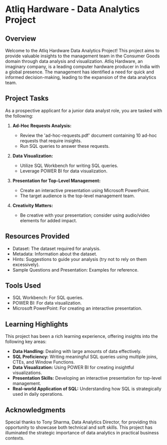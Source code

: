 # Atliq Hardware - Data Analytics Project

## Overview

Welcome to the Atliq Hardware Data Analytics Project! This project aims to provide valuable insights to the management team in the Consumer Goods domain through data analysis and visualization. Atliq Hardware, an imaginary company, is a leading computer hardware producer in India with a global presence. The management has identified a need for quick and informed decision-making, leading to the expansion of the data analytics team.

## Project Tasks

As a prospective applicant for a junior data analyst role, you are tasked with the following:

1. **Ad-Hoc Requests Analysis:**
   - Review the 'ad-hoc-requests.pdf' document containing 10 ad-hoc requests that require insights.
   - Run SQL queries to answer these requests.

2. **Data Visualization:**
   - Utilize SQL Workbench for writing SQL queries.
   - Leverage POWER BI for data visualization.

3. **Presentation for Top-Level Management:**
   - Create an interactive presentation using Microsoft PowerPoint.
   - The target audience is the top-level management team.

4. **Creativity Matters:**
   - Be creative with your presentation; consider using audio/video elements for added impact.

## Resources Provided

- Dataset: The dataset required for analysis.
- Metadata: Information about the dataset.
- Hints: Suggestions to guide your analysis (try not to rely on them excessively).
- Sample Questions and Presentation: Examples for reference.

## Tools Used

- SQL Workbench: For SQL queries.
- POWER BI: For data visualization.
- Microsoft PowerPoint: For creating an interactive presentation.

## Learning Highlights

This project has been a rich learning experience, offering insights into the following key areas:

- **Data Handling:** Dealing with large amounts of data effectively.
- **SQL Proficiency:** Writing meaningful SQL queries using multiple joins, CTEs, and Window Functions.
- **Data Visualization:** Using POWER BI for creating insightful visualizations.
- **Presentation Skills:** Developing an interactive presentation for top-level management.
- **Real-world Application of SQL:** Understanding how SQL is strategically used in daily operations.

## Acknowledgments

Special thanks to Tony Sharma, Data Analytics Director, for providing this opportunity to showcase both technical and soft skills. This project has illuminated the strategic importance of data analytics in practical business contexts.



